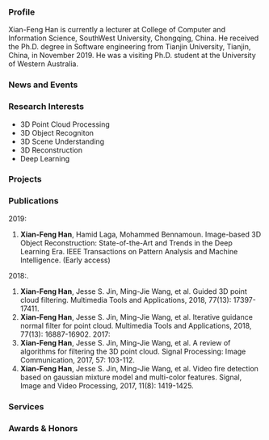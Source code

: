 ### Profile
Xian-Feng Han is currently a lecturer at College of Computer and Information Science, SouthWest University, Chongqing, China. He received the Ph.D. degree in Software engineering from Tianjin University, Tianjin, China, in November 2019. He was a visiting Ph.D. student at the University of Western Australia. 

### News and Events

### Research Interests
- 3D Point Cloud Processing
- 3D Object Recogniton
- 3D Scene Understanding
- 3D Reconstruction
- Deep Learning

### Projects

### Publications
2019:
1. **Xian-Feng Han**, Hamid Laga, Mohammed Bennamoun. Image-based 3D Object Reconstruction: State-of-the-Art and Trends in the Deep Learning Era. IEEE Transactions on Pattern Analysis and Machine Intelligence. (Early access) 

2018:.
1. **Xian-Feng Han**, Jesse S. Jin, Ming-Jie Wang, et al. Guided 3D point cloud filtering. Multimedia Tools and Applications, 2018, 77(13): 17397-17411.
2. **Xian-Feng Han**, Jesse S. Jin, Ming-Jie Wang, et al. Iterative guidance normal filter for point cloud. Multimedia Tools and Applications, 2018, 77(13): 16887-16902.
2017:
1.  **Xian-Feng Han**, Jesse S. Jin, Ming-Jie Wang, et al. A review of algorithms for filtering the 3D point cloud. Signal Processing: Image Communication, 2017, 57: 103-112.
2. **Xian-Feng Han**, Jesse S. Jin, Ming-Jie Wang, et al. Video fire detection based on gaussian mixture model and multi-color features. Signal, Image and Video Processing, 2017, 11(8): 1419-1425.

### Services

### Awards & Honors
